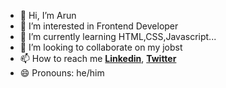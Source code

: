 - 👋 Hi, I’m Arun
- 👀 I’m interested in Frontend Developer
- 🌱 I’m currently learning  HTML,CSS,Javascript...
- 💞️ I’m looking to collaborate on my jobst
- 📫 How to reach me [**Linkedin**](https://www.linkedin.com/in/arun-ravi-6a7361284/), [**Twitter**](https://x.com/Arunpandi66?t=4WOHs_70bnsqGS8AWKiWGA&s=08)
- 😄 Pronouns: he/him

<!---
crcravi66/crcravi66 is a ✨ special ✨ repository because its `README.md` (this file) appears on your GitHub profile.
You can click the Preview link to take a look at your changes.
--->
